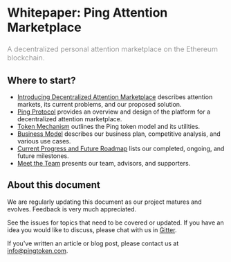 # Whitepaper: Ping Attention Marketplace

<h3 style="font-weight: 300; color: gray;">A decentralized personal attention marketplace on the Ethereum blockchain.</h3>

## Where to start?

* [Introducing Decentralized Attention Marketplace](./introduction) describes attention markets, its current problems, and our proposed solution.
* [Ping Protocol](./protocol) provides an overview and design of the platform for a decentralized attention marketplace.
* [Token Mechanism](./token) outlines the Ping token model and its utilities.
* [Business Model](./business_model) describes our business plan, competitive analysis, and various use cases.
* [Current Progress and Future Roadmap](./roadmap) lists our completed, ongoing, and future milestones.
* [Meet the Team](./team) presents our team, advisors, and supporters.

## About this document

We are regularly updating this document as our project matures and evolves. Feedback is very much appreciated.

See the issues for topics that need to be covered or updated. If you have an idea you would like to discuss, please chat with us in [Gitter](https://gitter.im/PingAttentionMarket).

If you've written an article or blog post, please contact us at [info@pingtoken.com](mailto:info@pingtoken.com).

<br/>